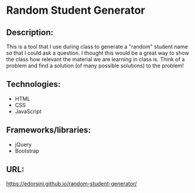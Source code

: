 # Random Student Generator

## Description:
This is a tool that I use during class to generate a "random" student name so that I could ask a question. I thought this would be a great way to show the class how relevant the material we are learning in class is.  Think of a problem and find a solution (of many possible solutions) to the problem!

## Technologies:
* HTML
* CSS
* JavaScript

## Frameworks/libraries:
* jQuery
* Bootstrap 

## URL:
https://edorsini.github.io/random-student-generator/
